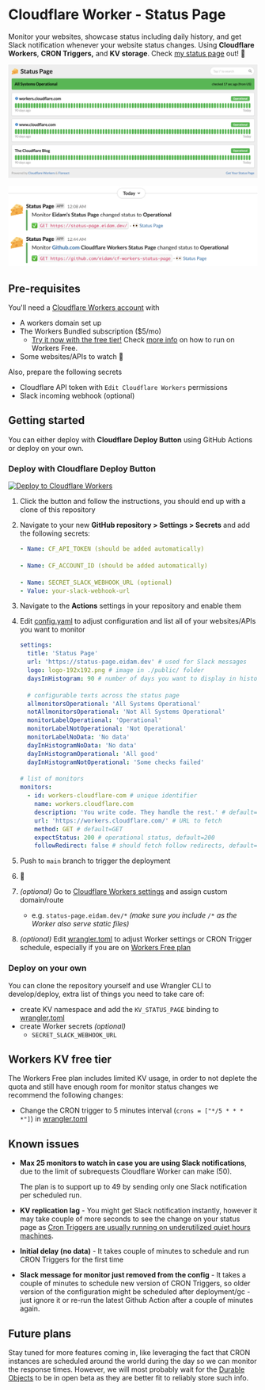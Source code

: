 # Cloudflare Worker - Status Page

Monitor your websites, showcase status including daily history, and get Slack notification whenever your website status changes. Using **Cloudflare Workers**, **CRON Triggers,** and **KV storage**. Check [my status page](https://status-page.eidam.dev) out! 🚀

![Status Page](.gitbook/assets/status_page_screenshot.png)

![Slack notifications](.gitbook/assets/slack_screenshot.png)

## Pre-requisites

You'll need a [Cloudflare Workers account](https://dash.cloudflare.com/sign-up/workers) with

* A workers domain set up
* The Workers Bundled subscription \($5/mo\)
    * [Try it now with the free tier!](https://blog.cloudflare.com/workers-kv-free-tier/) Check [more info](#workers-kv-free-tier) on how to run on Workers Free. 
* Some websites/APIs to watch 🙂

Also, prepare the following secrets

* Cloudflare API token with `Edit Cloudflare Workers` permissions
* Slack incoming webhook \(optional\)

## Getting started

You can either deploy with **Cloudflare Deploy Button** using GitHub Actions or deploy on your own.

### Deploy with Cloudflare Deploy Button

[![Deploy to Cloudflare Workers](https://camo.githubusercontent.com/1f3d0b4d44a2c3f12c78bd02bae907169430e04d728006db9f97a4befa64c886/68747470733a2f2f6465706c6f792e776f726b6572732e636c6f7564666c6172652e636f6d2f627574746f6e3f706169643d74727565)](https://deploy.workers.cloudflare.com/?url=https://github.com/eidam/cf-workers-status-page)

1. Click the button and follow the instructions, you should end up with a clone of this repository
2. Navigate to your new **GitHub repository &gt; Settings &gt; Secrets** and add the following secrets:

   ```yaml
   - Name: CF_API_TOKEN (should be added automatically)

   - Name: CF_ACCOUNT_ID (should be added automatically)

   - Name: SECRET_SLACK_WEBHOOK_URL (optional)
   - Value: your-slack-webhook-url
   ```
3. Navigate to the **Actions** settings in your repository and enable them
4. Edit [config.yaml](./config.yaml) to adjust configuration and list all of your websites/APIs you want to monitor

   ```yaml
   settings:
     title: 'Status Page'
     url: 'https://status-page.eidam.dev' # used for Slack messages
     logo: logo-192x192.png # image in ./public/ folder
     daysInHistogram: 90 # number of days you want to display in histogram

     # configurable texts across the status page
     allmonitorsOperational: 'All Systems Operational'
     notAllmonitorsOperational: 'Not All Systems Operational'
     monitorLabelOperational: 'Operational'
     monitorLabelNotOperational: 'Not Operational'
     monitorLabelNoData: 'No data'
     dayInHistogramNoData: 'No data'
     dayInHistogramOperational: 'All good'
     dayInHistogramNotOperational: 'Some checks failed'

   # list of monitors
   monitors:
     - id: workers-cloudflare-com # unique identifier
       name: workers.cloudflare.com
       description: 'You write code. They handle the rest.' # default=empty
       url: 'https://workers.cloudflare.com/' # URL to fetch
       method: GET # default=GET
       expectStatus: 200 # operational status, default=200
       followRedirect: false # should fetch follow redirects, default=false
   ```

5. Push to `main` branch to trigger the deployment
6. 🎉
7. _\(optional\)_ Go to [Cloudflare Workers settings](https://dash.cloudflare.com/?to=/workers) and assign custom domain/route
   * e.g. `status-page.eidam.dev/*` _\(make sure you include `/*` as the Worker also serve static files\)_
8. _\(optional\)_ Edit [wrangler.toml](./wrangler.toml) to adjust Worker settings or CRON Trigger schedule, especially if you are on [Workers Free plan](#workers-kv-free-tier)

### Deploy on your own

You can clone the repository yourself and use Wrangler CLI to develop/deploy, extra list of things you need to take care of:

* create KV namespace and add the `KV_STATUS_PAGE` binding to [wrangler.toml](./wrangler.toml)
* create Worker secrets _\(optional\)_
  * `SECRET_SLACK_WEBHOOK_URL`

## Workers KV free tier
The Workers Free plan includes limited KV usage, in order to not deplete the quota and still have enough room for monitor status changes we recommend the following changes:
* Change the CRON trigger to 5 minutes interval (`crons = ["*/5 * * * *"]`) in [wrangler.toml](./wrangler.toml)

## Known issues

* **Max 25 monitors to watch in case you are using Slack notifications**, due to the limit of subrequests Cloudflare Worker can make \(50\).

  The plan is to support up to 49 by sending only one Slack notification per scheduled run.

* **KV replication lag** - You might get Slack notification instantly, however it may take couple of more seconds to see the change on your status page as [Cron Triggers are usually running on underutilized quiet hours machines](https://blog.cloudflare.com/introducing-cron-triggers-for-cloudflare-workers/#how-are-you-able-to-offer-this-feature-at-no-additional-cost).

* **Initial delay (no data)** - It takes couple of minutes to schedule and run CRON Triggers for the first time

* **Slack message for monitor just removed from the config** - It takes a couple of minutes to schedule new version of CRON Triggers, so older version of the configuration might be scheduled after deployment/gc - just ignore it or re-run the latest Github Action after a couple of minutes again.

## Future plans
Stay tuned for more features coming in, like leveraging the fact that CRON instances are scheduled around the world during the day
 so we can monitor the response times. However, we will most probably wait for the [Durable Objects](https://blog.cloudflare.com/introducing-workers-durable-objects/) to be in open beta
 as they are better fit to reliably store such info.
